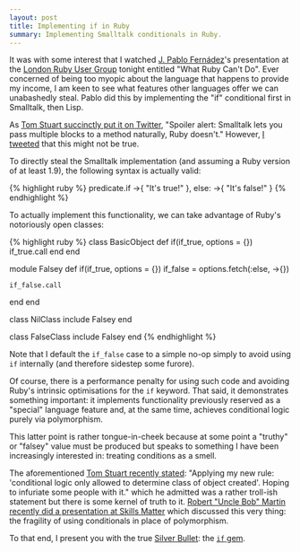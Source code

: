 ```yaml
---
layout: post
title: Implementing if in Ruby
summary: Implementing Smalltalk conditionals in Ruby.
---
```

It was with some interest that I watched [J. Pablo Fern&aacute;dez](http://pupeno.com/)'s presentation at the [London Ruby User Group](http://lrug.org/meetings/2012/06/18/july-2012-meeting/) tonight entitled "What Ruby Can't Do". Ever concerned of being too myopic about the language that happens to provide my income, I am keen to see what features other languages offer we can unabashedly steal. Pablo did this by implementing the "if" conditional first in Smalltalk, then Lisp.

As [Tom Stuart succinctly put it on Twitter](https://twitter.com/mortice/status/222393465663787008), "Spoiler alert: Smalltalk lets you pass multiple blocks to a method naturally, Ruby doesn't." However, [I tweeted](https://twitter.com/mudge/status/222398046825234432) that this might not be true.

To directly steal the Smalltalk implementation (and assuming a Ruby version of at least 1.9), the following syntax is actually valid:

{% highlight ruby %}
predicate.if ->{ "It's true!" }, else: ->{ "It's false!" }
{% endhighlight %}

To actually implement this functionality, we can take advantage of Ruby's notoriously open classes:

{% highlight ruby %}
class BasicObject
  def if(if_true, options = {})
    if_true.call
  end
end

module Falsey
  def if(if_true, options = {})
    if_false = options.fetch(:else, ->{})

    if_false.call
  end
end

class NilClass
  include Falsey
end

class FalseClass
  include Falsey
end
{% endhighlight %}

Note that I default the `if_false` case to a simple no-op simply to avoid using `if` internally (and therefore sidestep some furore).

Of course, there is a performance penalty for using such code and avoiding Ruby's intrinsic optimisations for the `if` keyword. That said, it demonstrates something important: it implements functionality previously reserved as a "special" language feature and, at the same time, achieves conditional logic purely via polymorphism.

This latter point is rather tongue-in-cheek because at some point a "truthy" or "falsey" value must be produced but speaks to something I have been increasingly interested in: treating conditions as a smell.

The aforementioned [Tom Stuart recently stated](https://twitter.com/mortice/status/221225889407565824): "Applying my new rule: 'conditional logic only allowed to determine class of object created'. Hoping to infuriate some people with it." which he admitted was a rather troll-ish statement but there is some kernel of truth to it. [Robert "Uncle Bob" Martin recently did a presentation at Skills Matter](http://skillsmatter.com/podcast/agile-scrum/uncle-bob-expert-insights) which discussed this very thing: the fragility of using conditionals in place of polymorphism.

To that end, I present you with the true [Silver
Bullet](http://www.cs.nott.ac.uk/~cah/G51ISS/Documents/NoSilverBullet.html):
the [`if` gem](http://rubygems.org/gems/if).
